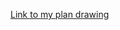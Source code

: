 

[Link to my plan drawing](https://docs.google.com/document/d/1qEKS2qYblIlPTkcGSocHS_bMtAN8yqHSDrzBkmNYMVU/edit?usp=sharing)